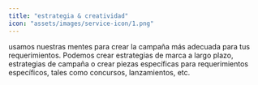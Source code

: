 ```yaml
---
title: "estrategia & creatividad"
icon: "assets/images/service-icon/1.png"
---
```


usamos nuestras mentes para crear la campaña más adecuada para tus requerimientos. Podemos crear estrategias de marca a largo plazo, estrategias de campaña o crear piezas específicas para requerimientos específicos, tales como concursos, lanzamientos, etc.
